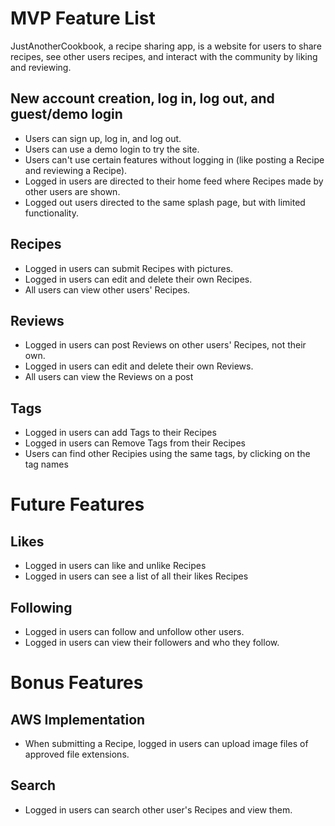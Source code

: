 # MVP Feature List

JustAnotherCookbook, a recipe sharing app, is a website for users to share recipes, see other users recipes, and interact with the community by liking and reviewing.

## New account creation, log in, log out, and guest/demo login
* Users can sign up, log in, and log out.
* Users can use a demo login to try the site.
* Users can't use certain features without logging in (like posting a Recipe and reviewing a Recipe).
* Logged in users are directed to their home feed where Recipes made by other users are shown.
* Logged out users directed to the same splash page, but with limited functionality.

## Recipes
* Logged in users can submit Recipes with pictures.
* Logged in users can edit and delete their own Recipes.
* All users can view other users' Recipes.

## Reviews
* Logged in users can post Reviews on other users' Recipes, not their own.
* Logged in users can edit and delete their own Reviews.
* All users can view the Reviews on a post

## Tags
* Logged in users can add Tags to their Recipes
* Logged in users can Remove Tags from their Recipes
* Users can find other Recipies using the same tags, by clicking on the tag names

# Future Features

## Likes
* Logged in users can like and unlike Recipes
* Logged in users can see a list of all their likes Recipes

## Following
* Logged in users can follow and unfollow other users.
* Logged in users can view their followers and who they follow.

# Bonus Features
## AWS Implementation
* When submitting a Recipe, logged in users can upload image files of approved file extensions.

## Search
* Logged in users can search other user's Recipes and view them.
